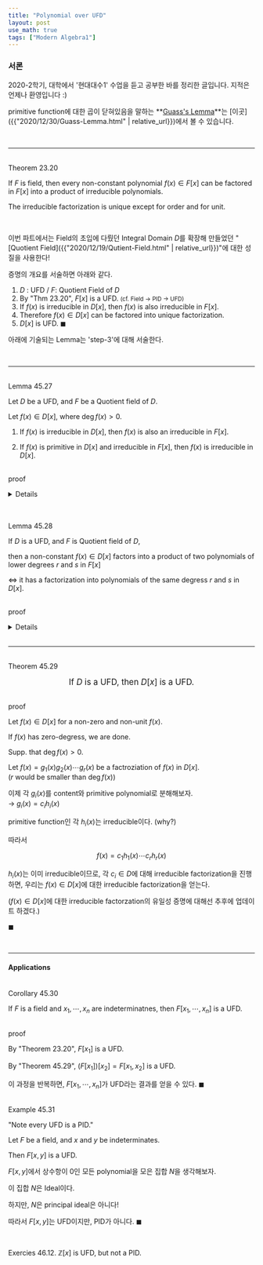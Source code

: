 ```yaml
---
title: "Polynomial over UFD"
layout: post
use_math: true
tags: ["Modern Algebra1"]
---
```


### 서론
2020-2학기, 대학에서 '현대대수1' 수업을 듣고 공부한 바를 정리한 글입니다. 지적은 언제나 환영입니다 :)

primitive function에 대한 곱이 닫혀있음을 말하는 **<u>Guass's Lemma</u>**는 [이곳]({{"2020/12/30/Guass-Lemma.html" | relative_url}})에서 볼 수 있습니다.

<br>
<hr>

<br><span class="statement-title">Theorem 23.20</span><br>

<div class="statement" markdown="1">

If $F$ is field, then every non-constant polynomial $f(x) \in F[x]$ can be factored in $F[x]$ into a product of irreducible polynomials.

The irreducible factorization is unique except for order and for unit.

</div>

<br>

이번 파트에서는 Field의 초입에 다뤘던 Integral Domain $D$를 확장해 만들었던 "[Quotient Field]({{"2020/12/19/Qutient-Field.html" | relative_url}})"에 대한 성질을 사용한다!

증명의 개요를 서술하면 아래와 같다.

1. $D$ : UFD   /   $F$: Quotient Field of $D$
2. By "Thm 23.20", $F[x]$ is a UFD. <small>(cf. Field → PID → UFD)</small>
3. If $f(x)$ is irreducible in $D[x]$, then $f(x)$ is also irreducible in $F[x]$.
4. Therefore $f(x) \in D[x]$ can be factored into unique factorization.
5. $D[x]$ is UFD. $\blacksquare$

아래에 기술되는 Lemma는 'step-3'에 대해 서술한다.

<br>
<hr>

<br><span class="statement-title">Lemma 45.27</span><br>

<div class="statement" markdown="1">

Let $D$ be a UFD, and $F$ be a Quotient field of $D$.

Let $f(x) \in D[x]$, where $\deg f(x) > 0$.

1. If $f(x)$ is irreducible in $D[x]$, then $f(x)$ is also an irreducible in $F[x]$.

2. If $f(x)$ is primitive in $D[x]$ and irreducible in $F[x]$, then $f(x)$ is irreducible in $D[x]$.

</div>

<br><span class="statement-title">proof</span><br>
<details>
<div class="math-statement" markdown="1">

Supp. that a non-constant $f(x) \in D[x]$ factors into polynomials of lower degree in $F[x]$ for $r(x), s(x) \in F[x]$.

$$
f(x) = r(x)s(x)
$$

Then, since $F$ is a **<u>Quotient field</u>** of $D$, each coefficient in $r(x)$ and $s(x)$ is of the form $a/b$ for some $a, b \in D$.

By clearing denominators, we can get

$$
(d)f(x) = r_1(x) s_1(x)
$$

for $d \in D$.

By "Lemma 45.23", $f(x) = (c)g(x)$, $r_1(x) = (c_1)r_2(x)$, and $s_1(x) = (c_2) s_2(x)$ for primitive polynomaials $g(x), r_2(x), s_2(x)$.

Then,

$$
(dc)g(x) = (c_1c_2)r_2(x)s_2(x)
$$

and by "Lemman 45.25<small>(Guass's Lemma)</small>", $r_2(x)s_2(x)$ is primitive. 

By "Lemma 45.23", $c_1 c_2 = dcu$ for some unit $u$ in $D$. <br>
(non-constant인 $(dc)g(x)$를 content와 primitive로 분리하면, $dcu$와 $r_2(x)s_2(x)$의 파트로 분리된다는 말이다.)

그 결과,

$$
(dc)g(x) = (dcu)r_2(x)s_2(x)
$$

따라서

$$
f(x) = (c) g(x) = (cu) r_2(x) s_2(x)
$$

위의 과정을 통해 Quotient Field polynomial $F[x]$ 아래에서 $f(x) \in D[x]$인 $f(x)$가 factorization 된다는 것을 확인했다.

이는 $f(x) \in D[x]$에서 irreducible이라, $F[x]$에서도 irreducible임을 보장한다.

또한, 만약 $f(x) \in D[x]$에서 primitve이고, $F[x]$에서 irreducible이라면, $f(x)$는 $D[x]$에서도 irreducible이다. 왜냐하면, $D[x] \subseteq F[x]$이기 때문! 

$\blacksquare$

</div>
</details>

<br>


<br><span class="statement-title">Lemma 45.28</span><br>

<div class="statement" markdown="1">

If $D$ is a UFD, and $F$ is Quotient field of $D$,

then a non-constant $f(x) \in D[x]$ factors into a product of two polynomials of lower degrees $r$ and $s$ in $F[x]$

$\iff$ it has a factorization into polynomials of the same degress $r$ and $s$ in $D[x]$.

</div>

<br><span class="statement-title">proof</span><br>
<details>
<div class="math-statement" markdown="1">

($\implies$)

앞의 "Lemma 45.27"에 의해 만약 $f(x)$가 $F[x]$에서 reducible 하다면, $D[x]$에서 reducible 함을 보였다. (1번 명제의 대우)

<br>

($\impliedby$)

$D[x] \subseteq F[x]$이므로 명제의 역도 자연스럽게 성립한다.

</div>
</details>

<br>
<hr>

<br><span class="statement-title">Theorem 45.29</span><br>

<div class="statement" style="text-align:center" markdown="1">

<big>If $D$ is a UFD, then $D[x]$ is a UFD.</big>

</div>

<br><span class="statement-title">proof</span><br>

<div class="math-statement" markdown="1">

Let $f(x) \in D[x]$ for a non-zero and non-unit $f(x)$.

If $f(x)$ has zero-degress, we are done.

Supp. that $\deg f(x) > 0$.

Let $f(x) = g_1(x) g_2(x) \cdots g_r(x)$ be a factroziation of $f(x)$ in $D[x]$. <br>
($r$ would be smaller than $\deg f(x)$)

이제 각 $g_i(x)$를 content와 primitive polynomial로 분해해보자.<br>
→ $g_i(x) = c_i h_i (x)$

primitive function인 각 $h_i(x)$는 irreducible이다. (why?)

따라서

$$
f(x) = c_1 h_1 (x) \cdots c_r h_r (x)
$$

$h_i (x)$는 이미 irreducible이므로, 각 $c_i \in D$에 대해 irreducible factorization을 진행하면, 우리는 $f(x) \in D[x]$에 대한 irreducible factorization을 얻는다.

($f(x) \in D[x]$에 대한 irreducible factorzation의 유일성 증명에 대해선 추후에 업데이트 하겠다.)

$\blacksquare$

</div>

<br>
<hr>

#### Applications

<br><span class="statement-title">Corollary 45.30</span><br>

<div class="statement" markdown="1">

If $F$ is a field and $x_1, \cdots, x_n$ are indeterminatnes, then $F[x_1, \cdots, x_n]$ is a UFD.

</div>

<br><span class="statement-title">proof</span><br>

<div class="math-statement" markdown="1">

By "Theorem 23.20", $F[x_1]$ is a UFD. 

By "Theorem 45.29", $(F[x_1])[x_2] = F[x_1, x_2]$ is a UFD.

이 과정을 반복하면, $F[x_1, \cdots, x_n]$가 UFD라는 결과를 얻을 수 있다. $\blacksquare$

</div>


<br><span class="statement-title">Example 45.31</span><br>

"Note every UFD is a PID."

<div class="math-statement" markdown="1">

Let $F$ be a field, and $x$ and $y$ be indeterminates.

Then $F[x, y]$ is a UFD.

$F[x, y]$에서 상수항이 0인 모든 polynomial을 모은 집합 $N$을 생각해보자.

이 집합 $N$은 Ideal이다. 

하지만, $N$은 principal ideal은 아니다!

따라서 $F[x, y]$는 UFD이지만, PID가 아니다. $\blacksquare$

</div>

<br>

<span class="statement-title">Exercies 46.12.</span> $\mathbb{Z}[x]$ is UFD, but not a PID.
